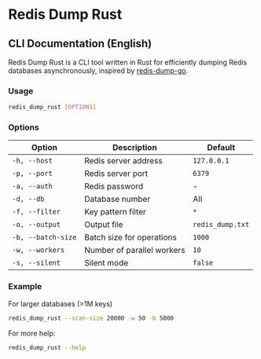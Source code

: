 # Redis Dump Rust

## CLI Documentation (English)

Redis Dump Rust is a CLI tool written in Rust for efficiently dumping Redis databases asynchronously, inspired by [redis-dump-go](https://github.com/yannh/redis-dump-go).

### Usage

```bash
redis_dump_rust [OPTIONS]
```

### Options

| Option              | Description                      | Default           |
|---------------------|----------------------------------|-------------------|
| `-h, --host`        | Redis server address              | `127.0.0.1`       |
| `-p, --port`        | Redis server port                 | `6379`            |
| `-a, --auth`        | Redis password                    | -                 |
| `-d, --db`          | Database number                   | All               |
| `-f, --filter`      | Key pattern filter                | `*`               |
| `-o, --output`      | Output file                       | `redis_dump.txt`  |
| `-b, --batch-size`  | Batch size for operations         | `1000`            |
| `-w, --workers`     | Number of parallel workers        | `10`              |
| `-s, --silent`      | Silent mode                       | `false`           |

### Example

For larger databases (>1M keys)

```bash
redis_dump_rust --scan-size 20000 -w 50 -b 5000
```

For more help:

```bash
redis_dump_rust --help
```

